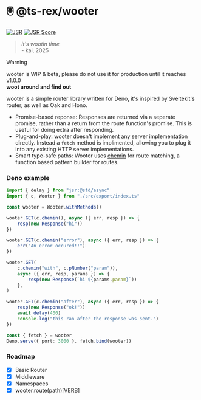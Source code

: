 # 🖲️ @ts-rex/wooter

[![JSR](https://jsr.io/badges/@ts-rex/wooter)](https://jsr.io/@ts-rex/wooter)
[![JSR Score](https://jsr.io/badges/@ts-rex/wooter/score)](https://jsr.io/@ts-rex/wooter)

> _it's wootin time_\
> \- kai, 2025

> [!WARNING]
> wooter is WIP & beta, please do not use it for production until it reaches
> v1.0.0\
> **woot around and find out**

wooter is a simple router library written for Deno, it's inspired by Sveltekit's
router, as well as Oak and Hono.

- Promise-based reponse: Responses are returned via a seperate promise, rather
  than a return from the route function's promise. This is useful for doing
  extra after responding.
- Plug-and-play: wooter doesn't implement any server implementation directly.
  Instead a `fetch` method is implimented, allowing you to plug it into any
  existing HTTP server implementations.
- Smart type-safe paths: Wooter uses [chemin](https://jsr.io/@dldc/chemin) for
  route matching, a function based pattern builder for routes.

### Deno example

```ts
import { delay } from "jsr:@std/async"
import { c, Wooter } from "./src/export/index.ts"

const wooter = Wooter.withMethods()

wooter.GET(c.chemin(), async ({ err, resp }) => {
	resp(new Response("hi"))
})

wooter.GET(c.chemin("error"), async ({ err, resp }) => {
	err("An error occured!!")
})

wooter.GET(
	c.chemin("with", c.pNumber("param")),
	async ({ err, resp, params }) => {
		resp(new Response(`hi ${params.param}`))
	},
)

wooter.GET(c.chemin("after"), async ({ err, resp }) => {
	resp(new Response("ok!"))
	await delay(400)
	console.log("this ran after the response was sent.")
})

const { fetch } = wooter
Deno.serve({ port: 3000 }, fetch.bind(wooter))
```

### Roadmap

- [x] Basic Router
- [x] Middleware
- [x] Namespaces
- [x] wooter.route(path)\[VERB\]
